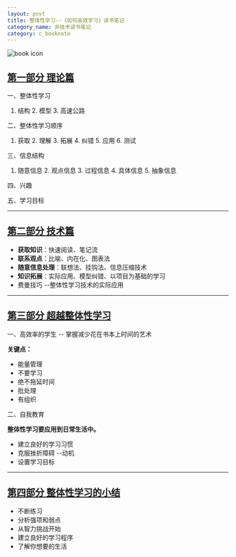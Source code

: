 ```yaml
---
layout: post
title: 整体性学习--《如何高效学习》读书笔记
category_name: 非技术读书笔记
category: c_booknote
---
```


![book icon](http://img5.douban.com/lpic/s27172838.jpg)

## [第一部分 理论篇](http://blog.magicianhong.com/c_booknote/2014/07/31/整体性学习--《如何高效学习》读书笔记1--理论篇/)


一、整体性学习

1. 结构  2. 模型 3. 高速公路


二、整体性学习顺序

1. 获取 2. 理解 3. 拓展 4. 纠错 5. 应用 6. 测试

三、信息结构

1. 随意信息 2. 观点信息 3. 过程信息 4. 具体信息 5. 抽象信息

四、兴趣


五、学习目标

---
## [第二部分 技术篇](http://blog.magicianhong.com/c_booknote/2014/07/31/整体性学习--《如何高效学习》读书笔记2--技术篇/)

- **获取知识**：快速阅读、笔记流
- **联系观点**：比喻、内在化、图表法
- **随意信息处理**：联想法、挂钩法、信息压缩技术
- **知识拓展**：实际应用、模型纠错、以项目为基础的学习
- 费曼技巧  --整体性学习技术的实际应用


---

## [第三部分 超越整体性学习](http://blog.magicianhong.com/c_booknote/2014/07/31/整体性学习--《如何高效学习》读书笔记3--超越整体性学习/)



一、高效率的学生  -- 掌握减少花在书本上时间的艺术

**关键点：**

- 能量管理
- 不要学习
- 绝不拖延时间
- 批处理
- 有组织


二、自我教育

**整体性学习要应用到日常生活中。**

- 建立良好的学习习惯
- 克服挫折障碍 --动机
- 设置学习目标

---

## [第四部分 整体性学习的小结](http://blog.magicianhong.com/c_booknote/2014/07/31/整体性学习--《如何高效学习》读书笔记4--总结/)

- 不断练习
- 分析强项和弱点
- 从智力挑战开始
- 建立良好的学习程序
- 了解你想要的生活







